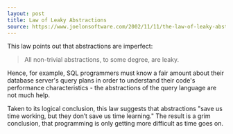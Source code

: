 ```yaml
---
layout: post
title: Law of Leaky Abstractions
source: https://www.joelonsoftware.com/2002/11/11/the-law-of-leaky-abstractions/
---
```


This law points out that abstractions are imperfect:

> All non-trivial abstractions, to some degree, are leaky.

Hence, for example, SQL programmers must know a fair amount about their database server's query plans in order to understand their code's performance characteristics - the abstractions of the query language are not much help.

Taken to its logical conclusion, this law suggests that abstractions "save us time working, but they don’t save us time learning." The result is a grim conclusion, that programming is only getting more difficult as time goes on.